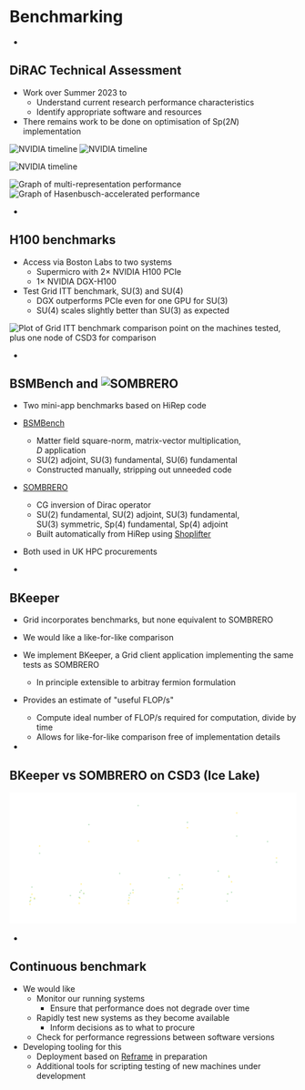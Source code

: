 # Benchmarking

-

## DiRAC Technical Assessment

<div id="left">

- Work over Summer 2023 to
  - Understand current research performance characteristics
  - Identify appropriate software and resources
- There remains work to be done on optimisation of Sp(2$N$) implementation

![NVIDIA timeline](./figs/su3_timeline.png) <!-- .element height="200px" --> ![NVIDIA timeline](./figs/sp4_timeline.png) <!-- .element height="200px" --> 

![NVIDIA timeline](./figs/sp4_timeline_long.png) <!-- .element style="margin-top: -20px;" -->


</div>

<div id="right">

![Graph of multi-representation performance](./figs/grid-hirep-mr.png)
![Graph of Hasenbusch-accelerated performance](./figs/grid-hirep-hb.png)

</div>

-

## H100 benchmarks

<div id="left">

- Access via Boston Labs to two systems
  - Supermicro with 2$\times$ NVIDIA H100 PCIe
  - 1$\times$ NVIDIA DGX-H100
- Test Grid ITT benchmark, SU(3) and SU(4)
  - DGX outperforms PCIe even for one GPU for SU(3)
  - SU(4) scales slightly better than SU(3) as expected

</div>

<div id="right">

![Plot of Grid ITT benchmark comparison point on the machines tested, plus one node of CSD3 for comparison](./figs/h100.png)

</div>

-

## BSMBench and ![SOMBRERO](./images/sombrero-logo.svg) <!-- .element width="500px" style="vertical-align: -69px; margin-left: 5px;" -->

- Two mini-app benchmarks based on HiRep code
- [BSMBench](https://gitlab.com/edbennett/BSMBench)
  - Matter field square-norm, matrix-vector multiplication, <br>$D$ application
  - SU(2) adjoint, SU(3) fundamental, SU(6) fundamental
  - Constructed manually, stripping out unneeded code
- [SOMBRERO](https://github.com/sa2c/SOMBRERO)
  - CG inversion of Dirac operator
  - SU(2) fundamental, SU(2) adjoint, SU(3) fundamental, <br>SU(3) symmetric, Sp(4) fundamental, Sp(4) adjoint
  - Built automatically from HiRep using [Shoplifter](https://github.com/sa2c/shoplifter)
- Both used in UK HPC procurements


-

## BKeeper

- Grid incorporates benchmarks,
  but none equivalent to SOMBRERO
- We would like a like-for-like comparison
- We implement BKeeper,
  a Grid client application implementing the same tests as SOMBRERO
  - In principle extensible to arbitray fermion formulation
- Provides an estimate of "useful FLOP/s"
  - Compute ideal number of FLOP/s required for computation,
    divide by time
  - Allows for like-for-like comparison free of implementation details

-

## BKeeper vs SOMBRERO on CSD3 (Ice Lake)

![Plot of BKeeper results](./images/bkeeper-test.svg) <!-- .element width="1300px" -->

-

## Continuous benchmark

- We would like
  - Monitor our running systems
    - Ensure that performance does not degrade over time
  - Rapidly test new systems as they become available
    - Inform decisions as to what to procure
  - Check for performance regressions between software versions
- Developing tooling for this
  - Deployment based on [Reframe](https://github.com/ukri-excalibur/excalibur-tests) in preparation
  - Additional tools for scripting testing of new machines under development
